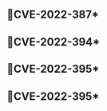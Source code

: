 ## :seedling:CVE-2022-387*
## :seedling:CVE-2022-394*
## :seedling:CVE-2022-395*
## :seedling:CVE-2022-395*
